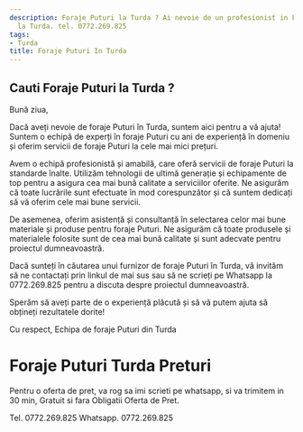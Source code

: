 ```yaml
---
description: Foraje Puturi la Turda ? Ai nevoie de un profesionist in Foraje Puturi
  la Turda. tel. 0772.269.825
tags:
- Turda
title: Foraje Puturi In Turda
---
```



## Cauti Foraje Puturi la Turda ?


Bună ziua, 

Dacă aveți nevoie de foraje Puturi în Turda, suntem aici pentru a vă ajuta! Suntem o echipă de experți în foraje Puturi cu ani de experiență în domeniu și oferim servicii de foraje Puturi la cele mai mici prețuri. 

Avem o echipă profesionistă și amabilă, care oferă servicii de foraje Puturi la standarde înalte. Utilizăm tehnologii de ultimă generație și echipamente de top pentru a asigura cea mai bună calitate a serviciilor oferite. Ne asigurăm că toate lucrările sunt efectuate în mod corespunzător și că suntem dedicați să vă oferim cele mai bune servicii. 

De asemenea, oferim asistență și consultanță în selectarea celor mai bune materiale și produse pentru foraje Puturi. Ne asigurăm că toate produsele și materialele folosite sunt de cea mai bună calitate și sunt adecvate pentru proiectul dumneavoastră. 

Dacă sunteți în căutarea unui furnizor de foraje Puturi în Turda, vă invităm să ne contactați prin linkul de mai sus sau să ne scrieți pe Whatsapp la 0772.269.825 pentru a discuta despre proiectul dumneavoastră.

Sperăm să aveți parte de o experiență plăcută și să vă putem ajuta să obțineți rezultatele dorite! 

Cu respect, 
Echipa de foraje Puturi din Turda

# Foraje Puturi Turda Preturi
Pentru o oferta de pret, va rog sa imi scrieti pe whatsapp, si va trimitem in 30 min, Gratuit si fara Obligatii Oferta de Pret.

Tel. 0772.269.825
Whatsapp. 0772.269.825